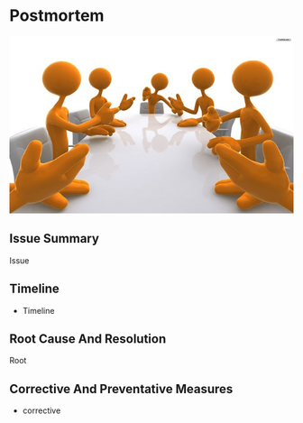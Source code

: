 # Postmortem

![post mortem](post-mortem.png)

## Issue Summary

Issue

## Timeline

+ Timeline

## Root Cause And Resolution

Root

## Corrective And Preventative Measures

+ corrective
